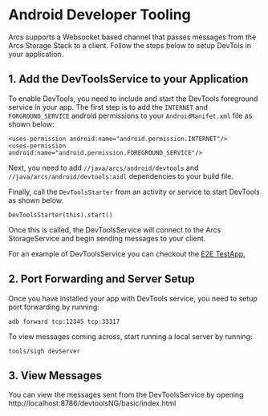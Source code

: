# Android Developer Tooling

Arcs supports a Websocket based channel that passes messages from the Arcs Storage Stack to a client.
Follow the steps below to setup DevTols in your application.

## 1. Add the DevToolsService to your Application

To enable DevTools, you need to include and start the DevTools foreground service in your app. 
The first step is to add the `INTERNET` and `FORGROUND_SERVICE` android permissions to your
`AndroidManifet.xml` file as shown below:

```
<uses-permission android:name="android.permission.INTERNET"/>
<uses-permission android:name="android.permission.FOREGROUND_SERVICE"/>
```

Next, you need to add `//java/arcs/android/devtools` and `//java/arcs/android/devtools:aidl`
dependencies to your build file.

Finally, call the `DevToolsStarter` from an activity or service to start DevTools as shown below.

```
DevToolsStarter(this).start()
```

Once this is called, the DevToolsService will connect to the Arcs
StorageService and begin sending messages to your client.

For an example of DevToolsService you can checkout the [E2E TestApp.](https://github.com/PolymerLabs/arcs/tree/master/javatests/arcs/android/e2e/testapp)

## 2. Port Forwarding and Server Setup

Once you have installed your app with DevTools service, you need to setup port forwarding by running:

```
adb forward tcp:12345 tcp:33317
```

To view messages coming across, start running a local server by running:

```
tools/sigh devServer
```

## 3. View Messages

You can view the messages sent from the DevToolsService by opening http://localhost:8786/devtoolsNG/basic/index.html

